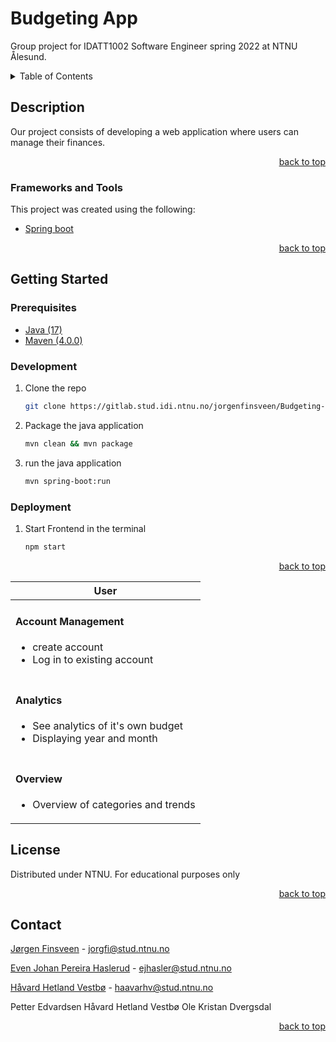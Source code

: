 # Budgeting App

Group project for IDATT1002 Software Engineer spring 2022 at NTNU Ålesund.

<!-- TABLE OF CONTENTS -->
<details>
  <summary>Table of Contents</summary>
  <ol>
    <li>
      <a href="#description">Description</a>
      <ul>
        <li><a href="#frameworks-and-tools">Frameworks and Tools</a></li>
      </ul>
    </li>
    <li>
      <a href="#getting-started">Getting Started</a>
      <ul>
        <li><a href="#development">Development</a></li>
        <li><a href="#deployment">Deployment</a></li>
      </ul>
    </li>
    <li><a href="#functionality">Functionality</a></li>
    <li><a href="#license">License</a></li>
    <li><a href="#contact">Contact</a></li>
  </ol>
</details>

## Description  

Our project consists of developing a web application where users can manage their finances.

<p align="right"><a href="#top">back to top</a></p>

### Frameworks and Tools
This project was created using the following:

- [Spring boot](https://spring.io/)

<p align="right"><a href="#top">back to top</a></p>

## Getting Started
### Prerequisites

- [Java (17)](https://jdk.java.net/archive/)
- [Maven (4.0.0)](https://maven.apache.org/)

### Development

1. Clone the repo

   ```sh
   git clone https://gitlab.stud.idi.ntnu.no/jorgenfinsveen/Budgeting-app/-/tree/main
   ```

2. Package the java application

   ```sh
   mvn clean && mvn package
   ```

3. run the java application
   ```sh
   mvn spring-boot:run
   ```

### Deployment

1. Start Frontend in the terminal

   ```sh
   npm start
   ```

<p align="right"><a href="#top">back to top</a></p>

<table>
    <thead>
        <th>User</th>
    </thead>
<tbody>
    <tr>
        <td>
            <h4>Account Management</h4>
            <ul>
                <li>create account</li>
                <li>Log in to existing account</li>
            </ul>
        </td>
    </tr>
    <tr>
        <td>
            <h4>Analytics</h4>
            <ul>
                <li>See analytics of it's own budget</li>
                <li>Displaying year and month</li>
            </ul>
        </td>
    </tr>
    <tr>
        <td>
            <h4>Overview</h4>
            <ul>
                <li>Overview of categories and trends</li>
            </ul>
        </td>
    </tr>
</tbody>
</table>

## License
Distributed under NTNU. For educational purposes only

<p align="right"><a href="#top">back to top</a></p>

## Contact
  
[Jørgen Finsveen](https://github.com/jorgenfinsveen) - jorgfi@stud.ntnu.no

[Even Johan Pereira Haslerud](https://github.com/ejhasler?tab=overview&from=2023-04-01&to=2023-04-14) - ejhasler@stud.ntnu.no

[Håvard Hetland Vestbø](https://github.com/havardhvestbo) - haavarhv@stud.ntnu.no


Petter Edvardsen
Håvard Hetland Vestbø
Ole Kristan Dvergsdal


<p align="right"><a href="#top">back to top</a></p>
